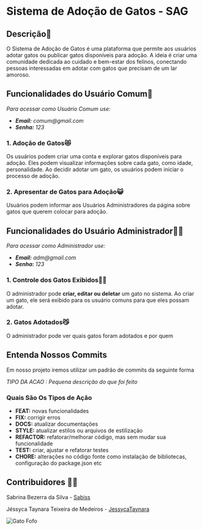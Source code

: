 # Sistema de Adoção de Gatos - SAG

## Descrição📃

O Sistema de Adoção de Gatos é uma plataforma que permite aos usuários adotar gatos ou publicar gatos disponíveis para adoção. A ideia é criar uma comunidade dedicada ao cuidado e bem-estar dos felinos, conectando pessoas interessadas em adotar com gatos que precisam de um lar amoroso.

## Funcionalidades do Usuário Comum👤

_Para acessar como Usuário Comum use:_

- _**Email:** comum@gmail.com_
- _**Senha:** 123_

### 1. Adoção de Gatos😻

Os usuários podem criar uma conta e explorar gatos disponíveis para adoção. Eles podem visualizar informações sobre cada gato, como idade, personalidade. Ao decidir adotar um gato, os usuários podem iniciar o processo de adoção.

### 2. Apresentar de Gatos para Adoção😺

Usuários podem informar aos Usuários Administradores da página sobre gatos que querem colocar para adoção.

## Funcionalidades do Usuário Administrador👮‍♀️

_Para acessar como Administrador use:_

- _**Email:** adm@gmail.com_
- _**Senha:** 123_

### 1. Controle dos Gatos Exibidos🐱‍👓

O administrador pode **criar, editar ou deletar** um gato no sistema. Ao criar um gato, ele será exibido para os usuário comuns para que eles possam adotar.

### 2. Gatos Adotados😼

O administrador pode ver quais gatos foram adotados e por quem

## Entenda Nossos Commits

Em nosso projeto iremos utilizar um padrão de commits da seguinte forma

_TIPO DA ACAO : Pequena descrição do que foi feito_

### Quais São Os Tipos de Ação

- **FEAT:** novas funcionalidades
- **FIX:** corrigir erros
- **DOCS:** atualizar documentações
- **STYLE:** atualizar estilos ou arquivos de estilização
- **REFACTOR:** refatorar/melhorar código, mas sem mudar sua funcionalidade
- **TEST:** criar, ajustar e refatorar testes
- **CHORE:** alterações no código fonte como instalação de bibliotecas, configuração do package.json etc

## Contribuidores 👩‍💻

Sabrina Bezerra da Silva - <a href="https://github.com/sabiss">Sabiss</a>

Jéssyca Taynara Teixeira de Medeiros - <a href="https://github.com/JessycaTaynara">JessycaTaynara</a>

![Gato Fofo](https://i.gifer.com/VeC.gif)
